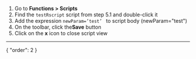 1. Go to **Functions > Scripts**
2. Find the `testRscript` script from step 5.1 and double-click it
3. Add the expression `newParam=’test’ ` to script body (newParam="test")
4. On the toolbar, click the**Save** button
5. Click on the **x** icon to close script view
---
{
  "order": 2
}